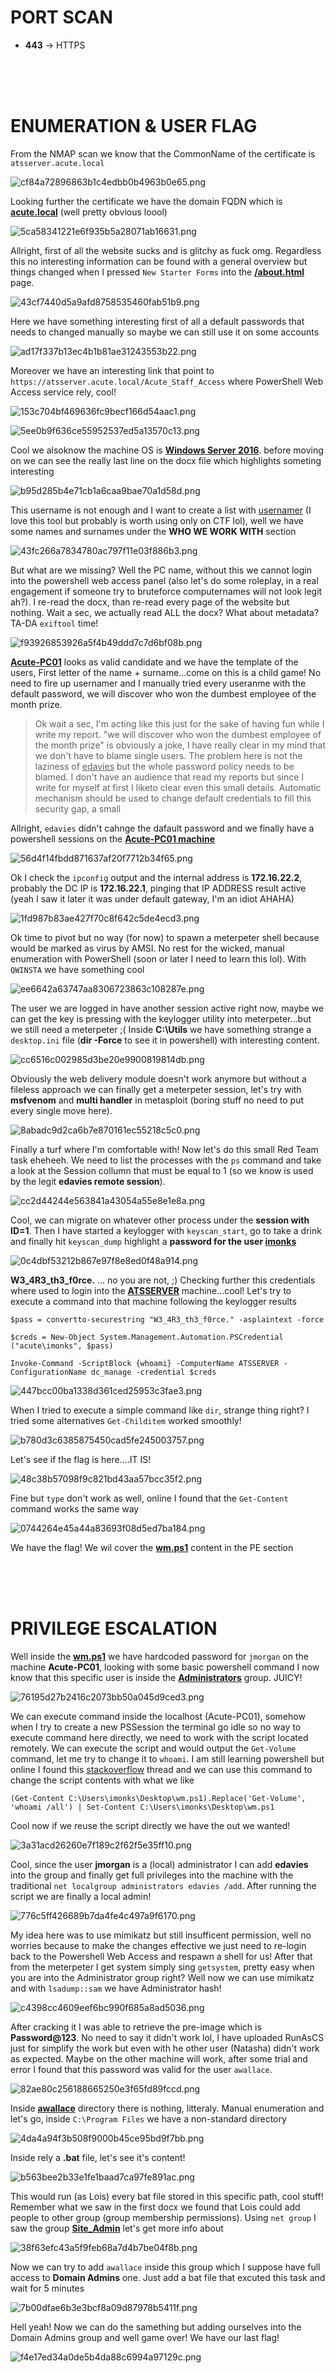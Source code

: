 # PORT SCAN
* **443** &#8594; HTTPS 


<br><br><br>

# ENUMERATION & USER FLAG
From the NMAP scan we know that the CommonName of the certificate is `atsserver.acute.local`

![cf84a72896863b1c4edbb0b4963b0e65.png](img/cf84a72896863b1c4edbb0b4963b0e65.png)

Looking further the certificate we have the domain FQDN which is **<u>acute.local</u>** (well pretty obvious loool)

![5ca58341221e6f935b5a28071ab16631.png](img/5ca58341221e6f935b5a28071ab16631.png)

Allright, first of all the website sucks and is glitchy as fuck omg. Regardless this no interesting information can be found with a general overview but things changed when I pressed `New Starter Forms` into the **<u>/about.html</u>** page.

![43cf7440d5a9afd8758535460fab51b9.png](img/43cf7440d5a9afd8758535460fab51b9.png)

Here we have something interesting first of all a default passwords that needs to changed manually so maybe we can still use it on some accounts

![ad17f337b13ec4b1b81ae31243553b22.png](img/ad17f337b13ec4b1b81ae31243553b22.png)

Moreover we have an interesting link that point to `https://atsserver.acute.local/Acute_Staff_Access` where PowerShell Web Access service rely, cool!

![153c704bf469636fc9becf166d54aac1.png](img/153c704bf469636fc9becf166d54aac1.png)

![5ee0b9f636ce55952537ed5a13570c13.png](img/5ee0b9f636ce55952537ed5a13570c13.png)

Cool we alsoknow the machine OS is **<u>Windows Server 2016</u>**. before moving on we can see the really last line on the docx file which highlights someting interesting

![b95d285b4e71cb1a6caa9bae70a1d58d.png](img/b95d285b4e71cb1a6caa9bae70a1d58d.png)

This username is not enough and I want to create a list with [usernamer](https://github.com/jseidl/usernamer) (I love this tool but probably is worth using only on CTF lol), well we have some names and surnames under the **WHO WE WORK WITH** section

![43fc266a7834780ac797f11e03f886b3.png](img/43fc266a7834780ac797f11e03f886b3.png)

But what are we missing? Well the PC name, without this we cannot login into the powershell web access panel (also let's do some roleplay, in a real engagement if someone try to bruteforce computernames will not look legit ah?). I re-read the docx, than re-read every page of the website but nothing. Wait a sec, we actually read ALL the docx? What about metadata? TA-DA `exiftool` time!

![f93926853926a5f4b49ddd7c7d6bf08b.png](img/f93926853926a5f4b49ddd7c7d6bf08b.png)

**<u>Acute-PC01</u>** looks as valid candidate and we have the template of the users, First letter of the name + surname...come on this is a child game! No need to fire up usernamer and I manually tried every useranme with the default password, we will discover who won the dumbest employee of the month prize.

> Ok wait a sec, I'm acting like this just for the sake of having fun while I write my report. "we will discover who won the dumbest employee of the month prize" is obviously a joke, I have really clear in my mind that we don't have to blame single users. The problem here is not the laziness of <u>edavies</u> but the whole password policy needs to be blamed. I don't have an audience that read my reports but since I write for myself at first I liketo clear even this small details. Automatic mechanism should be used to change default credentials to fill this security gap, a small

Allright, `edavies` didn't cahnge the dafault password and we finally have a powershell sessions on the **<u>Acute-PC01 machine</u>**

![56d4f14fbdd871637af20f7712b34f65.png](img/56d4f14fbdd871637af20f7712b34f65.png)

Ok I check the `ipconfig` output and the internal address is **172.16.22.2**, probably the DC IP is **172.16.22.1**, pinging that IP ADDRESS result active (yeah I saw it later it was under default gateway, I'm an idiot AHAHA)

![1fd987b83ae427f70c8f642c5de4ecd3.png](img/1fd987b83ae427f70c8f642c5de4ecd3.png)

Ok time to pivot but no way (for now) to spawn a meterpeter shell because would be marked as virus by AMSI. No rest for the wicked, manual enumeration with PowerShell (soon or later I need to learn this lol). With `QWINSTA` we have something cool

![ee6642a63747aa8306723863c108287e.png](img/ee6642a63747aa8306723863c108287e.png)

The user we are logged in have another session active right now, maybe we can get the key is pressing with the keylogger utility into meterpeter...but we still need a meterpeter ;(
Inside **C:\Utils** we have something strange a `desktop.ini` file (**dir -Force** to see it in powershell) with interesting content.

![cc6516c002985d3be20e9900819814db.png](img/cc6516c002985d3be20e9900819814db.png)

Obviously the web delivery module doesn't work anymore but without a fileless approach we can finally get a meterpeter session, let's try with **msfvenom** and **multi handler** in metasploit (boring stuff no need to put every single move here).

![8abadc9d2ca6b7e870161ec55218c5c0.png](img/8abadc9d2ca6b7e870161ec55218c5c0.png)

Finally a turf where I'm comfortable with! Now let's do this small Red Team task eheheeh. We need to list the processes with the `ps` command and take a look at the Session collumn that must be equal to 1 (so we know is used by the legit **edavies remote session**).

![cc2d44244e563841a43054a55e8e1e8a.png](img/cc2d44244e563841a43054a55e8e1e8a.png)

Cool, we can migrate on whatever other process under the **session with ID=1**. Then I have started a keylogger with `keyscan_start`, go to take a drink and finally hit `keyscan_dump` highlight a **password for the user <u>imonks</u>**

![0c4dbf53212b867e97f8e8ed0f48a914.png](img/0c4dbf53212b867e97f8e8ed0f48a914.png)

**W3_4R3_th3_f0rce.** ... no you are not, ;)
Checking further this credentials where used to login into the **<u>ATSSERVER</u>** machine...cool! Let's try to execute a command into that machine following the keylogger results

```
$pass = convertto-securestring "W3_4R3_th3_f0rce." -asplaintext -force

$creds = New-Object System.Management.Automation.PSCredential ("acute\imonks", $pass)

Invoke-Command -ScriptBlock {whoami} -ComputerName ATSSERVER -ConfigurationName dc_manage -credential $creds
```

![447bcc00ba1338d361ced25953c3fae3.png](img/447bcc00ba1338d361ced25953c3fae3.png)

When I tried to execute a simple command like `dir`, strange thing right? I tried some alternatives `Get-Childitem` worked smoothly!

![b780d3c6385875450cad5fe245003757.png](img/b780d3c6385875450cad5fe245003757.png)

Let's see if the flag is here....IT IS!

![48c38b57098f9c821bd43aa57bcc35f2.png](img/48c38b57098f9c821bd43aa57bcc35f2.png)

Fine but `type` don't work as well, online I found that the `Get-Content` command works the same way

![0744264e45a44a83693f08d5ed7ba184.png](img/0744264e45a44a83693f08d5ed7ba184.png)

We have the flag! We wil cover the **<u>wm.ps1</u>** content in the PE section

<br><br><br>

# PRIVILEGE ESCALATION
Well inside the **<u>wm.ps1</u>** we have hardcoded password for `jmorgan` on the machine **Acute-PC01**, looking with some basic powershell command I now know that this specific user is inside the **<u>Administrators</u>** group. JUICY!

![76195d27b2416c2073bb50a045d9ced3.png](img/76195d27b2416c2073bb50a045d9ced3.png)

We can execute command inside the localhost (Acute-PC01), somehow when I try to create a new PSSession the terminal go idle so no way to execute command here directly, we need to work with the script located remotely.
We can execute the script and would output the `Get-Volume` command, let me try to change it to `whoami`. I am still learning powershell but online I found this [stackoverflow](https://code.whatever.social/questions/17144355/how-can-i-replace-every-occurrence-of-a-string-in-a-file-with-powershell) thread and we can use this command to change the script contents with what we like

```
(Get-Content C:\Users\imonks\Desktop\wm.ps1).Replace('Get-Volume', 'whoami /all') | Set-Content C:\Users\imonks\Desktop\wm.ps1
```

Cool now if we reuse the script directly we have the out we wanted!

![3a31acd26260e7f189c2f62f5e35ff10.png](img/3a31acd26260e7f189c2f62f5e35ff10.png)

Cool, since the user **jmorgan** is a (local) administrator I can add **edavies** into the group and finally get full privileges into the machine with the traditional `net localgroup administrators edavies /add`. After running the script we are finally a local admin!

![776c5ff426689b7da4fe4c497a9f6170.png](img/776c5ff426689b7da4fe4c497a9f6170.png)

My idea here was to use mimikatz but still insufficent permission, well no worries because to make the changes effective we just need to re-login back to the Powershell Web Access and respawn a shell for us! After that from the meterpeter I get system simply sing `getsystem`, pretty easy when you are into the Administrator group right? Well now we can use mimikatz and with `lsadump::sam` we have Administrator hash!

![c4398cc4609eef6bc990f685a8ad5036.png](img/c4398cc4609eef6bc990f685a8ad5036.png)

After cracking it I was able to retrieve the pre-image which is **Password@123**. No need to say it didn't work lol, I have uploaded RunAsCS just for simplify the work but even with he other user (Natasha) didn't work as expected. Maybe on the other machine will work, after some trial and error I found that this password was valid for the user `awallace`.

![82ae80c256188665250e3f65fd89fccd.png](img/82ae80c256188665250e3f65fd89fccd.png)

Inside **<u>awallace</u>** directory there is nothing, litteraly. Manual enumeration and let's go, inside `C:\Program Files` we have a non-standard directory 

![4da4a94f3b508f9000b45ce95bd9f7bb.png](img/4da4a94f3b508f9000b45ce95bd9f7bb.png)

Inside rely a **.bat** file, let's see it's content!

![b563bee2b33e1fe1baad7ca97fe891ac.png](img/b563bee2b33e1fe1baad7ca97fe891ac.png)

This would run (as Lois) every bat file stored in this specific path, cool stuff! Remember what we saw in the first docx we found that Lois could add people to other group (group membership permissions). Using `net group` I saw the group **<u>Site_Admin</u>** let's get more info about

![38f63efc43a5f9feb68a7d4b7be04f8b.png](img/38f63efc43a5f9feb68a7d4b7be04f8b.png)

Now we can try to add `awallace` inside this group which I suppose have full access to **Domain Admins** one. Just add a bat file that excuted this task and wait for 5 minutes

![7b00dfae6b3e3bcf8a09d87978b5411f.png](img/7b00dfae6b3e3bcf8a09d87978b5411f.png)

Hell yeah! Now we can do the samething but adding ourselves into the Domain Admins group and well game over! We have our last flag!



![f4e17ed34a0de5b4da88c6994a97129c.png](img/f4e17ed34a0de5b4da88c6994a97129c.png)

